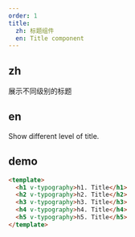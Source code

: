 ```yaml
---
order: 1
title:
  zh: 标题组件
  en: Title component
---
```


## zh

展示不同级别的标题

## en

Show different level of title.

## demo

```html
<template>
  <h1 v-typography>h1. Title</h1>
  <h2 v-typography>h2. Title</h2>
  <h3 v-typography>h3. Title</h3>
  <h4 v-typography>h4. Title</h4>
  <h5 v-typography>h5. Title</h5>
</template>
```
